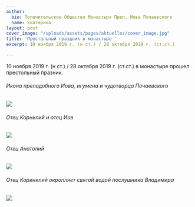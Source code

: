 ```yaml
---
author:
  bio: Попечительское Общество Монастыря Преп. Иова Почаевского
  name: Екатерина
layout: post
cover_image: "/uploads/assets/pages/aktuelles/cover_image.jpg"
title: 'Престольный праздник в монастыре '
excerpt: 10 ноября 2019 г. (н ст.) / 28 октября 2019 г. (ст.ст.)

---
```

10 ноября 2019 г. (н ст.) / 28 октября 2019 г. (ст.ст.) в монастыре прошел престольный празник. 

###### Икона преподобного Иова, игумена и чудотворца Почаевского

![](https://res.cloudinary.com/hiobmon/image/upload/v1574017311/media/2019/DSC_9343_pfattt.jpg)

###### Отец Корнилий и отец Иов 

![](https://res.cloudinary.com/hiobmon/image/upload/v1574017325/media/2019/DSC_9364_neknrm.jpg)

###### Отец Анатолий 

![](https://res.cloudinary.com/hiobmon/image/upload/v1574017339/media/2019/DSC_9348_xydbmv.jpg)

###### Отец Коринилий окропляет святой водой послушника Владимира 

![](https://res.cloudinary.com/hiobmon/image/upload/v1574017352/media/2019/DSC_9359_ceqcov.jpg)